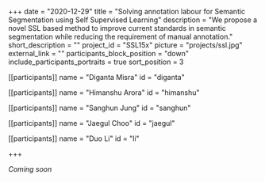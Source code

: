 +++
date = "2020-12-29"
title = "Solving annotation labour for Semantic Segmentation using Self Supervised Learning"
description = "We propose a novel SSL based method to improve current standards in semantic segmentation while reducing the requirement of manual annotation."
short_description = ""
project_id = "SSL15x"
picture = "projects/ssl.jpg"
external_link = ""
participants_block_position = "down"
include_participants_portraits = true
sort_position = 3

[[participants]]
    name = "Diganta Misra"
    id = "diganta"

[[participants]]
    name = "Himanshu Arora"
    id = "himanshu"

[[participants]]
    name = "Sanghun Jung"
    id = "sanghun"

[[participants]]
    name = "Jaegul Choo"
    id = "jaegul"

[[participants]]
    name = "Duo Li"
    id = "li"

+++

*Coming soon*